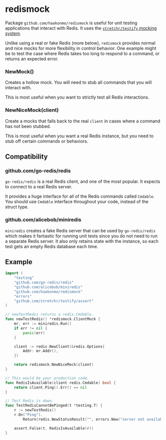 # redismock

Package `github.com/haakonmo/redismock` is useful for unit testing
applications that interact with Redis. It uses the
[`stretchr/testify` mocking system](https://github.com/stretchr/testify).

Unlike using a real or fake Redis (more below), `redismock` provides normal and
nice mocks for more flexibility in control behavior. One example might be to
test the case where Redis takes too long to respond to a command, or returns an
expected error.

### NewMock()

Creates a hollow mock. You will need to stub all commands that you will interact
with.

This is most useful when you want to strictly test all Redis interactions.

### NewNiceMock(client)

Create a mocks that falls back to the real `client` in cases where a command has
not been stubbed.

This is most useful when you want a real Redis instance, but you need to stub
off certain commands or behaviors.

## Compatibility

### github.com/go-redis/redis

`go-redis/redis` is a real Redis client, and one of the most popular. It 
expects to connect to a real Redis server.

It provides a huge interface for all of the Redis commands called `Cmdable`. You
should use `Cmdable` interface throughout your code, instead of the struct type.

### github.com/alicebob/miniredis

`miniredis` creates a fake Redis server that can be used by `go-redis/redis`
which makes it fantastic for running unit tests since you do not need to run a
separate Redis server. It also only retains state with the instance, so each
test gets an empty Redis database each time.

## Example

```go
import (
	"testing"
	"github.com/go-redis/redis"
	"github.com/alicebob/miniredis"
	"github.com/haakonmo/redismock"
	"errors"
	"github.com/stretchr/testify/assert"
)

// newTestRedis returns a redis.Cmdable.
func newTestRedis() *redismock.ClientMock {
	mr, err := miniredis.Run()
	if err != nil {
		panic(err)
	}

	client := redis.NewClient(&redis.Options{
		Addr: mr.Addr(),
	})

	return redismock.NewNiceMock(client)
}

// This would be your production code.
func RedisIsAvailable(client redis.Cmdable) bool {
	return client.Ping().Err() == nil
}

// Test Redis is down.
func TestRedisCannotBePinged(t *testing.T) {
	r := newTestRedis()
	r.On("Ping").
		Return(redis.NewStatusResult("", errors.New("server not available")))

	assert.False(t, RedisIsAvailable(r))
}
```
